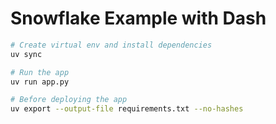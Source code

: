 # Snowflake Example with Dash

```bash
# Create virtual env and install dependencies
uv sync

# Run the app
uv run app.py

# Before deploying the app
uv export --output-file requirements.txt --no-hashes
```